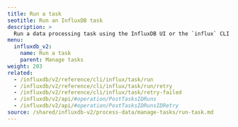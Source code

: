 ```yaml
---
title: Run a task
seotitle: Run an InfluxDB task
description: >
  Run a data processing task using the InfluxDB UI or the `influx` CLI.
menu:
  influxdb_v2:
    name: Run a task
    parent: Manage tasks
weight: 203
related:
  - /influxdb/v2/reference/cli/influx/task/run
  - /influxdb/v2/reference/cli/influx/task/run/retry
  - /influxdb/v2/reference/cli/influx/task/retry-failed
  - /influxdb/v2/api/#operation/PostTasksIDRuns
  - /influxdb/v2/api/#operation/PostTasksIDRunsIDRetry
source: /shared/influxdb-v2/process-data/manage-tasks/run-task.md
---
```


<!-- The content for this file is located at
// SOURCE content/shared/influxdb-v2/process-data/manage-tasks/run-task.md -->
